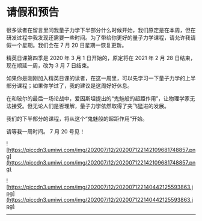 # 请假和预告

很多读者在留言里问我量子力学下半部分什么时候开始，我们原定是在本周，但在研发过程中我发现还需要一些时间。为了带给你更好的量子力学课程，请允许我请假一个星期。我们会在 7 月 20 日星期一恢复更新。

精英日课第四季是 2020 年 3 月 1 日开始的，原定将在 2021 年 2 月 28 日结束，现在顺延一周，改为 3 月 7 日结束。

如果你是刚刚加入精英日课的读者，在这一周里，可以先学习一下量子力学的上半部分课程；如果你学过了，我的建议是这周好好休息。

在和玻尔的最后一场论战中，爱因斯坦提出的“鬼魅般的超距作用”，让物理学家无法接受。但无论人们是否理解，量子力学依然取得了突飞猛进的发展。

我们的下半部分的课程，将从这个“鬼魅般的超距作用”开始。

请等我一周时间。 7 月 20 号见！

![https://piccdn3.umiwi.com/img/202007/12/202007122142109681748857.png](https://piccdn3.umiwi.com/img/202007/12/202007122142109681748857.png)

![https://piccdn3.umiwi.com/img/202007/12/202007122140442125593863.jpg](https://piccdn3.umiwi.com/img/202007/12/202007122140442125593863.jpg)

---
